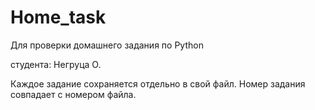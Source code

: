 # Home_task
Для проверки домашнего задания по Python

студента: Негруца О.

Каждое задание сохраняется отдельно в свой файл.
Номер задания совпадает с номером файла.
